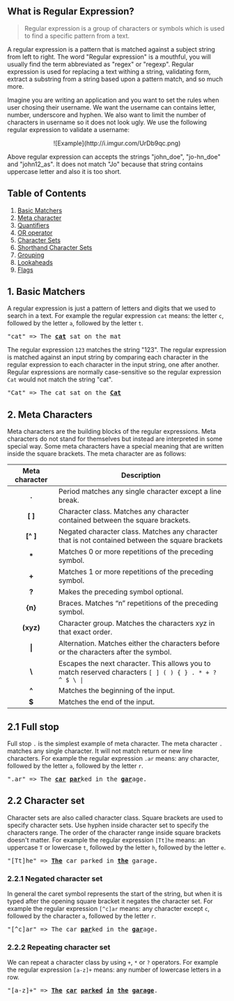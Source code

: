 ## What is Regular Expression?

> Regular expression is a group of characters or symbols which is used to find a specific pattern from a text. 

A regular expression is a pattern that is matched against a subject string from left to right. The word "Regular expression" is a 
mouthful, you will usually find the term abbreviated as "regex" or "regexp". Regular expression is used for replacing a text withing 
a string, validating form, extract a substring from a string based upon a pattern match, and so much more.

Imagine you are writing an application and you want to set the rules when user chosing their username. We want the username can 
contains letter, number, underscore and hyphen. We also want to limit the number of characters in username so it does not look ugly. 
We use the following regular expression to validate a username:

<center>![Example](http://i.imgur.com/UrDb9qc.png)</center>

Above regular expression can accepts the strings "john_doe", "jo-hn\_doe" and "john12\_as". It does not match "Jo" because that string 
contains uppercase letter and also it is too short.  

## Table of Contents 

1. [Basic Matchers]()
2. [Meta character]()
3. [Quantifiers]()
4. [OR operator]()
5. [Character Sets]()
6. [Shorthand Character Sets]()
7. [Grouping]()
8. [Lookaheads]()
9. [Flags]()

## 1. Basic Matchers

A regular expression is just a pattern of letters and digits that we used to search in a text.  For example the regular expression 
`cat` means: the letter `c`, followed by the letter `a`, followed by the letter `t`. 

<pre>
"cat" => The <strong><u>cat</u></strong> sat on the mat
</pre>

The regular expression `123` matches the string "123". The regular expression is matched against an input string by comparing each 
character in the regular expression to each character in the input string, one after another. Regular expressions are normally
case-sensitive so the regular expression `Cat` would not match the string "cat".

<pre>
"Cat" => The cat sat on the <strong><u>Cat</u></strong>
</pre>

## 2. Meta Characters

Meta characters are the building blocks of the regular expressions.  Meta characters do not stand for themselves but instead are 
interpreted in some special way. Some meta characters have a special meaning that are written inside the square brackets. 
The meta character are as follows:

|Meta character|Description|
|:----:|----|
|<b>.</b>|Period matches any single character except a line break.|
|<b>[ ]</b>|Character class. Matches any character contained between the square brackets.|
|<b>[^ ]</b>|Negated character class. Matches any character that is not contained between the square brackets|
|<b>*</b>|Matches 0 or more repetitions of the preceding symbol.|
|<b>+</b>|Matches 1 or more repetitions of the preceding symbol.
|<b>?</b>|Makes the preceding symbol optional.|
|<b>{n}</b>|Braces. Matches “n” repetitions of the preceding symbol.|
|<b>(xyz)</b>|Character group. Matches the characters xyz in that exact order.|
|<b>&#124;</b>|Alternation. Matches either the characters before or the characters after the symbol.|
|<b>&#92;</b>|Escapes the next character. This allows you to match reserved characters <code>[ ] ( ) { } . * + ? ^ $ \ &#124;</code>|
|<b>^</b>|Matches the beginning of the input.|
|<b>$</b>|Matches the end of the input.|

## 2.1 Full stop

Full stop `.` is the simplest example of meta character. The meta character `.` matches any single character. It will not match return 
or new line characters. For example the regular expression `.ar` means: any character, followed by the letter `a`, followed by the 
letter `r`.

<pre>
".ar" => The <strong><u>car</u></strong> <strong><u>par</u></strong>ked in the <strong><u>gar</u></strong>age.
</pre>

## 2.2 Character set

Character sets are also called character class. Square brackets are used to specify character sets. Use hyphen inside character set to 
specify the characters range. The order of the character range inside square brackets doesn't matter. For example the regular 
expression `[Tt]he` means: an uppercase `T` or lowercase `t`, followed by the letter `h`, followed by the letter `e`.

<pre>
"[Tt]he" => <strong><u>The</u></strong> car parked in <strong><u>the</u></strong> garage.
</pre>

### 2.2.1 Negated character set

In general the caret symbol represents the start of the string, but when it is typed after the opening square bracket it negates the 
character set. For example the regular expression `[^c]ar` means: any character except `c`, followed by the character `a`, followed by 
the letter `r`.

<pre>
"[^c]ar" => The car <strong><u>par</u></strong>ked in the <strong><u>gar</u></strong>age.
</pre>


### 2.2.2 Repeating character set

We can repeat a character class by using `+`, `*` or `?` operators. For example the regular expression `[a-z]+` means: any number of 
lowercase letters in a row.

<pre>
"[a-z]+" => <strong><u>The</u></strong> <strong><u>car</u></strong> <strong><u>parked</u></strong> <strong><u>in</u></strong> <strong><u>the</u></strong> <strong><u>garage</u></strong>.
</pre>